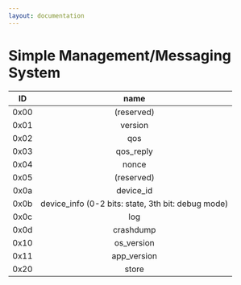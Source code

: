 ```yaml
---
layout: documentation
---
```


Simple Management/Messaging System
===================================

**ID** | **name**
:-----:|:-----:
 0x00  | (reserved)
 0x01  | version
 0x02  | qos
 0x03  | qos_reply
 0x04  | nonce
 0x05  | (reserved)
 0x0a  | device_id
 0x0b  | device_info (0-2 bits: state, 3th bit: debug mode)
 0x0c  | log
 0x0d  | crashdump
 0x10  | os_version
 0x11  | app_version
 0x20  | store
